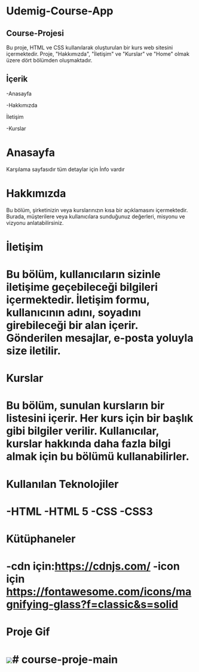 <h1>Udemig-Course-App</h1>

<h2>Course-Projesi</h2>

Bu proje, HTML ve CSS kullanılarak oluşturulan bir kurs web sitesini içermektedir. Proje, "Hakkımızda", "İletişim" ve "Kurslar" ve "Home" olmak üzere dört bölümden oluşmaktadır.

<h2>İçerik</h2>

-Anasayfa

-Hakkımızda

İletişim

-Kurslar


<h1>Anasayfa</h1>

Karşılama sayfasıdır tüm detaylar için İnfo vardır


<h1>Hakkımızda</h1>

Bu bölüm, şirketinizin veya kurslarınızın kısa bir açıklamasını içermektedir. Burada, müşterilere veya kullanıcılara sunduğunuz değerleri, misyonu ve vizyonu anlatabilirsiniz.

<h1>İletişim<h1>

Bu bölüm, kullanıcıların sizinle iletişime geçebileceği bilgileri içermektedir. İletişim formu, kullanıcının adını, soyadını girebileceği bir alan içerir. Gönderilen mesajlar, e-posta yoluyla size iletilir.

<h1>Kurslar<h1>

Bu bölüm, sunulan kursların bir listesini içerir. Her kurs için bir başlık gibi bilgiler verilir. Kullanıcılar, kurslar hakkında daha fazla bilgi almak için bu bölümü kullanabilirler.

<h1>Kullanılan Teknolojiler<h1>

-HTML
-HTML 5
-CSS
-CSS3

<h1>Kütüphaneler<h1>

-cdn için:https://cdnjs.com/
-icon için https://fontawesome.com/icons/magnifying-glass?f=classic&s=solid

<h1>Proje Gif<h1>

<img src="/images/Udemig-course-html.gif"/>#   c o u r s e - p r o j e - m a i n  
 